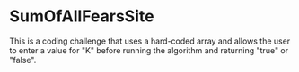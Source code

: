 # SumOfAllFearsSite
 This is a coding challenge that uses a hard-coded array and allows the user to enter a value for "K" before running the algorithm and returning "true" or "false". 
